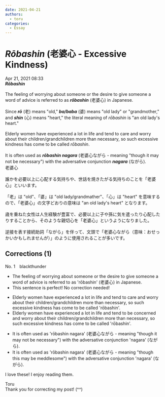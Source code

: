 ```yaml
---
date: 2021-04-21
authors:
  - toru
categories:
  - Essay
---
```


<h1 id="subject_show"><strong><em>Rōbashin</strong></em> (老婆心 - Excessive  Kindness)</h1>
<div class="date">Apr 21, 2021 08:33</div>
<div id="post"><div id="body_show_ori">
<strong><em>Rōbashin</strong></em><br/><br/>The feeling of worrying about someone or the desire to give someone a word of advice is referred to as <strong><em>rōbashin</em></strong> (老婆心) in Japanese.<br/><br/>Since <strong><em>rō</em></strong> (老) means "old," <strong><em>ba/baba</em></strong> (婆) means "old lady" or "grandmother," and <strong><em>shin</em></strong> (心) means "heart," the literal meaning of <em>rōbashin</em> is "an old lady's heart."<br/><br/>Elderly women have experienced a lot in life and tend to care and worry about their children/grandchildren more than necessary, so such excessive kindness has come to be called <em>rōbashin</em>.<br/><br/>It is often used as <strong><em>rōbashin nagara</em></strong> (老婆心ながら - meaning "though it may not be necessary") with the adversative conjunction <strong><em>nagara</em></strong> (ながら).
</div></div>

<!-- more -->

<div id="post_ja"><div id="body_show_mo">
老婆心<br/><br/>誰かを必要以上に心配する気持ちや、世話を焼きたがる気持ちのことを「老婆心」といいます。<br/><br/>「老」は "old"、「婆」は "old lady/grandmather"、「心」は "heart" を意味するので、「老婆心」の文字どおりの意味は "an old lady's heart" となります。<br/><br/>歳を重ねた女性は人生経験が豊富で、必要以上に子や孫に気を遣ったり心配したりすることから、そのような親切心を「老婆心」というようになりました。<br/><br/>逆接を表す接続助詞「ながら」を伴って、文頭で「老婆心ながら（意味：おせっかいかもしれませんが）」のように使用されることが多いです。
</div></div>

## Corrections (1)
<div id="block"><div class="first_name"> No. 1　<span class="just_name">blackthunder</span></div><div id="block2">
<ul class="correction_field">
<li class="incorrect">The feeling of worrying about someone or the desire to give someone a word of advice is referred to as 'rōbashin' (老婆心) in Japanese.</li>
<li class="corrected perfect">This sentence is perfect! No correction needed!</li>
</ul>
<ul class="correction_field">
<li class="incorrect">Elderly women have experienced a lot in life and tend to care and worry about their children/grandchildren more than necessary, so such excessive kindness has come to be called 'rōbashin'.</li>
<li class="corrected correct">
Elderly women have experienced a lot in life and tend to <span class="f_red">be concerned</span> and worry about their children/grandchildren more than necessary, so such excessive kindness has come to be called 'rōbashin'.
</li>
</ul>
<ul class="correction_field">
<li class="incorrect">It is often used as 'rōbashin nagara' (老婆心ながら - meaning "though it may not be necessary") with the adversative conjunction 'nagara' (ながら).</li>
<li class="corrected correct">
It is often used as 'rōbashin nagara' (老婆心ながら - meaning "though <span class="f_red">this </span>may <span class="f_red">be meddlesome</span>") with the adversative conjunction 'nagara' (ながら).
</li>
</ul>
<p class="comment_small">
 I love these! I enjoy reading them.
</p>

</div><div class="name"><span class="just_name">Toru</span><br>
Thank you for correcting my post! (^^)
</div>
</div>
